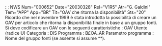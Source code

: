  :  : NWS Num="000652" Date="20030328" Rel="V1R5" Atr="G. Galdini" Tem="APP" App="BR" Tit="OAV che ritorna la disponibilità" Sts="20"
Ricordo che nel novembre 1999 è stata introdotta la possibilità di creare un OAV per articolo che ritorna la disponibilità finale in base a un gruppo fonti.
Si deve codificare un OAV con le seguenti caratteristiche : 
OAV Utente (radice U)
Categoria :  DIS
Programma :  B£OA_AR
Parametro programma :  Nome del gruppo fonti (se assente si assume \*\*).
